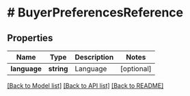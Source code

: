 # # BuyerPreferencesReference

## Properties

Name | Type | Description | Notes
------------ | ------------- | ------------- | -------------
**language** | **string** | Language | [optional]

[[Back to Model list]](../../README.md#models) [[Back to API list]](../../README.md#endpoints) [[Back to README]](../../README.md)
